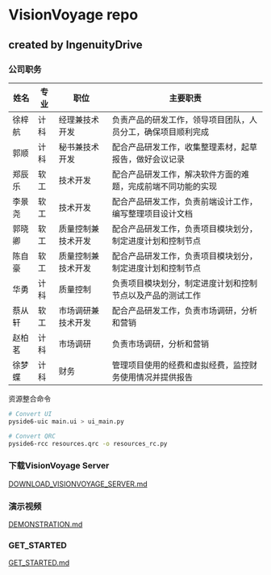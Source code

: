 # VisionVoyage repo

## created by IngenuityDrive

### 公司职务

| 姓名   | 专业 | 职位               | 主要职责                                                     |
| ------ | ---- | ------------------ | ------------------------------------------------------------ |
| 徐梓航 | 计科 | 经理兼技术开发     | 负责产品的研发工作，领导项目团队，人员分工，确保项目顺利完成 |
| 郭顺   | 计科 | 秘书兼技术开发     | 配合产品研发工作，收集整理素材，起草报告，做好会议记录       |
| 郑辰乐 | 软工 | 技术开发           | 配合产品研发工作，解决软件方面的难题，完成前端不同功能的实现 |
| 李景尧 | 软工 | 技术开发           | 配合产品研发工作，负责前端设计工作，编写整理项目设计文档     |
| 郭晓卿 | 软工 | 质量控制兼技术开发 | 配合产品研发工作，负责项目模块划分，制定进度计划和控制节点   |
| 陈自豪 | 软工 | 质量控制兼技术开发 | 配合产品研发工作，负责项目模块划分，制定进度计划和控制节点   |
| 华勇   | 计科 | 质量控制           | 负责项目模块划分，制定进度计划和控制节点以及产品的测试工作   |
| 蔡从轩 | 软工 | 市场调研兼技术开发 | 配合产品研发工作，负责市场调研，分析和营销                   |
| 赵柏茗 | 计科 | 市场调研           | 负责市场调研，分析和营销                                     |
| 徐梦蝶 | 计科 | 财务               | 管理项目使用的经费和虚拟经费，监控财务使用情况并提供报告     |

资源整合命令

```bash
# Convert UI
pyside6-uic main.ui > ui_main.py

# Convert QRC
pyside6-rcc resources.qrc -o resources_rc.py
```

### 下载VisionVoyage Server

[DOWNLOAD_VISIONVOYAGE_SERVER.md](./docs/DOWNLOAD_VISIONVOYAGE_SERVER.md)

### 演示视频

[DEMONSTRATION.md](./docs/DEMONSTRATION.md)

### GET_STARTED

[GET_STARTED.md](./docs/GET_STARTED.md)
